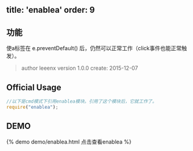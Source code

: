 title: 'enablea'
order: 9
---

## 功能

使a标签在 e.preventDefault() 后，仍然可以正常工作（click事件也能正常触发）。

> author leeenx
> version 1.0.0
> create: 2015-12-07

## Official Usage

```javascript
//以下是cmd模式下引用enablea模块。引用了这个模块后，它就工作了。
require("enablea");
```

## DEMO

{% demo demo/enablea.html 点击查看enablea %}
